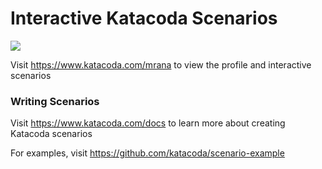 # Interactive Katacoda Scenarios

[![](http://shields.katacoda.com/katacoda/mrana/count.svg)](https://www.katacoda.com/mrana "Get your profile on Katacoda.com")

Visit https://www.katacoda.com/mrana to view the profile and interactive scenarios

### Writing Scenarios
Visit https://www.katacoda.com/docs to learn more about creating Katacoda scenarios

For examples, visit https://github.com/katacoda/scenario-example

